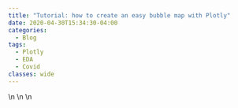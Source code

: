 ```yaml
---
title: "Tutorial: how to create an easy bubble map with Plotly"
date: 2020-04-30T15:34:30-04:00
categories:
  - Blog
tags:
  - Plotly
  - EDA
  - Covid
classes: wide
---
```

<script src="https://cdn.plot.ly/plotly-latest.min.js"></script>
<div>\n        \n        \n            <div id="28312375-bcda-46c1-8c62-ed7082d0e4d4" class="plotly-graph-div" style="height:100%; width:100%;"></div>\n            <script type="text/javascript">\n                \n                    window.PLOTLYENV=window.PLOTLYENV || {};\n                    \n                if (document.getElementById("28312375-bcda-46c1-8c62-ed7082d0e4d4")) {\n                    Plotly.newPlot(\n                        \'28312375-bcda-46c1-8c62-ed7082d0e4d4\',\n                        [{"lat": [-34.0, -27.0, 47.33329999999994, 26.0, 24.0, 53.0, 50.83329999999994, -17.0, -17.0, 22.0, 60.0, -30.0, 4.0, 10.0, 45.1667, 21.5, 49.75, 56.0, -2.0, 13.833299999999998, 59.0, 8.0, 64.0, 46.0, 8.0, 39.0, 47.0, 65.0, 20.0, -5.0, 32.0, 31.5, 42.83329999999994, 48.0, 1.0, 37.0, 57.0, 56.0, 49.75, 2.5, 23.0, 32.0, 22.0, 28.0, 52.5, -41.0, 10.0, 62.0, 30.0, 9.0, -23.0, -10.0, 13.0, 52.0, 39.5, 25.5, 46.0, 60.0, 60.0, -2.0, 14.0, 44.0, 48.6667, 46.0, -29.0, 37.0, 47.0, 23.5, 23.5, 15.0, 34.0, 39.0, 1.0, 49.0, 54.0, 38.0, -33.0, 16.0, 16.0, -20.0], "locationmode": "country names", "lon": [-64.0, 133.0, 13.333300000000007, 50.549999999999976, 90.0, 28.0, 4.0, -65.0, -65.0, 98.0, -95.0, -71.0, -72.0, -84.0, 15.5, -80.0, 15.5, 10.0, -77.5, -88.9167, 26.0, 38.0, 26.0, 2.0, -2.0, 22.0, 20.0, -18.0, 77.0, 120.0, 53.0, 34.75, 12.833300000000007, 68.0, 38.0, 127.5, 25.0, 24.0, 6.166700000000002, 112.5, -102.0, -5.0, 98.0, 84.0, 5.75, 174.0, 8.0, 10.0, 70.0, -80.0, -58.0, -76.0, 122.0, 20.0, -8.0, 51.25, 25.0, 100.0, 100.0, 30.0, -14.0, 21.0, 19.5, 15.0, 24.0, 127.5, 8.0, 121.0, 121.0, 100.0, 9.0, 35.0, 32.0, 32.0, -2.0, -97.0, -56.0, 106.0, 106.0, 30.0], "marker": {"color": "#981E32", "line": {"color": "rgb(200,200,200)", "width": 0.5}, "size": [14.654736842105262, 32.194, 39.32225806451613, 7.11703125, 6.71563829787234, 27.30676470588235, 79.57822033898304, 1.7643589743589743, 1.7643589743589743, 0.462, 109.08914634146342, 42.843275862068964, 9.112448979591836, 1.9508, 5.334565217391304, 3.080394736842105, 11.93890243902439, 25.237105263157897, 25.763947368421054, 1.0572727272727274, 3.8161016949152544, 0.40857142857142853, 8.773839285714285, 1.7776666666666667, 2.963333333333333, 8.681451612903226, 4.930943396226414, 4.595396825396826, 54.065483870967746, 21.995555555555555, 397.82875, 27.079765625, 449.66878787878784, 4.84468085106383, 0.9120967741935483, 31.603944444444448, 2.0561818181818183, 4.9785, 17.36973684210526, 15.35547619047619, 8.28063063063063, 7.562159090909091, 0.462, 0.07068627450980391, 190.84333333333333, 3.648, 4.935, 25.0275, 22.277395833333333, 10.988137254901961, 0.5562765957446808, 31.627340425531916, 32.170625, 22.91423076923077, 44.41359649122807, 19.097763157894736, 22.974285714285717, 103.0935, 103.0935, 0.7172916666666667, 1.2318627450980393, 14.098365384615386, 4.061428571428571, 4.409479166666667, 9.550869565217392, 31.603944444444448, 42.71098958333333, 1.3868867924528303, 1.3868867924528303, 8.38670731707317, 2.2701020408163264, 236.92372093023255, 0.3057142857142857, 36.373333333333335, 156.380625, 1752.8253773584906, 2.3211290322580647, 0.84425, 0.84425, 0.08951612903225806], "sizemode": "area"}, "mode": "markers", "text": ["Argentina<br>Cases: 2930<br>Total Deaths per million: 3", "Australia<br>Cases: 6438<br>Total Deaths per million: 2", "Austria<br>Cases: 7864<br>Total Deaths per million: 20", "Bahrain<br>Cases: 1423<br>Total Deaths per million: 3", "Bangladesh<br>Cases: 1343<br>Total Deaths per million: 0", "Belarus<br>Cases: 5461<br>Total Deaths per million: 4", "Belgium<br>Cases: 15915<br>Total Deaths per million: 165", "Bolivia<br>Cases: 352<br>Total Deaths per million: 1", "Bolivia, Plurinational State of<br>Cases: 352<br>Total Deaths per million: 1", "Burma<br>Cases: 92<br>Total Deaths per million: 0", "Canada<br>Cases: 21817<br>Total Deaths per million: 23", "Chile<br>Cases: 8568<br>Total Deaths per million: 5", "Colombia<br>Cases: 1822<br>Total Deaths per million: 1", "Costa Rica<br>Cases: 390<br>Total Deaths per million: 0", "Croatia<br>Cases: 1066<br>Total Deaths per million: 4", "Cuba<br>Cases: 616<br>Total Deaths per million: 1", "Czech Republic<br>Cases: 2387<br>Total Deaths per million: 4", "Denmark<br>Cases: 5047<br>Total Deaths per million: 37", "Ecuador<br>Cases: 5152<br>Total Deaths per million: 12", "El Salvador<br>Cases: 211<br>Total Deaths per million: 1", "Estonia<br>Cases: 763<br>Total Deaths per million: 11", "Ethiopia<br>Cases: 81<br>Total Deaths per million: 0", "Finland<br>Cases: 1754<br>Total Deaths per million: 7", "France<br>Cases: 355<br>Total Deaths per million: 0", "Ghana<br>Cases: 592<br>Total Deaths per million: 0", "Greece<br>Cases: 1736<br>Total Deaths per million: 7", "Hungary<br>Cases: 986<br>Total Deaths per million: 8", "Iceland<br>Cases: 919<br>Total Deaths per million: 10", "India<br>Cases: 10813<br>Total Deaths per million: 0", "Indonesia<br>Cases: 4399<br>Total Deaths per million: 1", "Iran, Islamic Republic of<br>Cases: 79565<br>Total Deaths per million: 59", "Israel<br>Cases: 5415<br>Total Deaths per million: 6", "Italy<br>Cases: 89933<br>Total Deaths per million: 183", "Kazakhstan<br>Cases: 968<br>Total Deaths per million: 0", "Kenya<br>Cases: 182<br>Total Deaths per million: 0", "Korea, Republic of<br>Cases: 6320<br>Total Deaths per million: 1", "Latvia<br>Cases: 411<br>Total Deaths per million: 1", "Lithuania<br>Cases: 995<br>Total Deaths per million: 8", "Luxembourg<br>Cases: 3473<br>Total Deaths per million: 115", "Malaysia<br>Cases: 3071<br>Total Deaths per million: 1", "Mexico<br>Cases: 1656<br>Total Deaths per million: 1", "Morocco<br>Cases: 1512<br>Total Deaths per million: 2", "Myanmar<br>Cases: 92<br>Total Deaths per million: 0", "Nepal<br>Cases: 14<br>Total Deaths per million: 0", "Netherlands<br>Cases: 38168<br>Total Deaths per million: 263", "New Zealand<br>Cases: 729<br>Total Deaths per million: 1", "Nigeria<br>Cases: 987<br>Total Deaths per million: 0", "Norway<br>Cases: 5005<br>Total Deaths per million: 14", "Pakistan<br>Cases: 4455<br>Total Deaths per million: 0", "Panama<br>Cases: 2197<br>Total Deaths per million: 13", "Paraguay<br>Cases: 111<br>Total Deaths per million: 0", "Peru<br>Cases: 6325<br>Total Deaths per million: 5", "Philippines<br>Cases: 6434<br>Total Deaths per million: 3", "Poland<br>Cases: 4582<br>Total Deaths per million: 4", "Portugal<br>Cases: 8882<br>Total Deaths per million: 27", "Qatar<br>Cases: 3819<br>Total Deaths per million: 1", "Romania<br>Cases: 4594<br>Total Deaths per million: 11", "Russia<br>Cases: 20618<br>Total Deaths per million: 1", "Russian Federation<br>Cases: 20618<br>Total Deaths per million: 1", "Rwanda<br>Cases: 143<br>Total Deaths per million: 0", "Senegal<br>Cases: 246<br>Total Deaths per million: 0", "Serbia<br>Cases: 2819<br>Total Deaths per million: 8", "Slovakia<br>Cases: 812<br>Total Deaths per million: 1", "Slovenia<br>Cases: 881<br>Total Deaths per million: 16", "South Africa<br>Cases: 1910<br>Total Deaths per million: 0", "South Korea<br>Cases: 6320<br>Total Deaths per million: 1", "Switzerland<br>Cases: 8542<br>Total Deaths per million: 32", "Taiwan<br>Cases: 277<br>Total Deaths per million: 0", "Taiwan, Province of China<br>Cases: 277<br>Total Deaths per million: 0", "Thailand<br>Cases: 1677<br>Total Deaths per million: 0", "Tunisia<br>Cases: 454<br>Total Deaths per million: 1", "Turkey<br>Cases: 47384<br>Total Deaths per million: 13", "Uganda<br>Cases: 61<br>Total Deaths per million: 0", "Ukraine<br>Cases: 7274<br>Total Deaths per million: 4", "United Kingdom<br>Cases: 31276<br>Total Deaths per million: 58", "United States<br>Cases: 350565<br>Total Deaths per million: 49", "Uruguay<br>Cases: 464<br>Total Deaths per million: 2", "Viet Nam<br>Cases: 168<br>Total Deaths per million: 0", "Vietnam<br>Cases: 168<br>Total Deaths per million: 0", "Zimbabwe<br>Cases: 17<br>Total Deaths per million: 0"], "type": "scattergeo"}],\n                        {"geo": {"landcolor": "rgb(220, 220, 220)", "scope": "world"}, "mapbox": {"style": "open-street-map"}, "showlegend": false, "template": {"data": {"bar": [{"error_x": {"color": "#2a3f5f"}, "error_y": {"color": "#2a3f5f"}, "marker": {"line": {"color": "#E5ECF6", "width": 0.5}}, "type": "bar"}], "barpolar": [{"marker": {"line": {"color": "#E5ECF6", "width": 0.5}}, "type": "barpolar"}], "carpet": [{"aaxis": {"endlinecolor": "#2a3f5f", "gridcolor": "white", "linecolor": "white", "minorgridcolor": "white", "startlinecolor": "#2a3f5f"}, "baxis": {"endlinecolor": "#2a3f5f", "gridcolor": "white", "linecolor": "white", "minorgridcolor": "white", "startlinecolor": "#2a3f5f"}, "type": "carpet"}], "choropleth": [{"colorbar": {"outlinewidth": 0, "ticks": ""}, "type": "choropleth"}], "contour": [{"colorbar": {"outlinewidth": 0, "ticks": ""}, "colorscale": [[0.0, "#0d0887"], [0.1111111111111111, "#46039f"], [0.2222222222222222, "#7201a8"], [0.3333333333333333, "#9c179e"], [0.4444444444444444, "#bd3786"], [0.5555555555555556, "#d8576b"], [0.6666666666666666, "#ed7953"], [0.7777777777777778, "#fb9f3a"], [0.8888888888888888, "#fdca26"], [1.0, "#f0f921"]], "type": "contour"}], "contourcarpet": [{"colorbar": {"outlinewidth": 0, "ticks": ""}, "type": "contourcarpet"}], "heatmap": [{"colorbar": {"outlinewidth": 0, "ticks": ""}, "colorscale": [[0.0, "#0d0887"], [0.1111111111111111, "#46039f"], [0.2222222222222222, "#7201a8"], [0.3333333333333333, "#9c179e"], [0.4444444444444444, "#bd3786"], [0.5555555555555556, "#d8576b"], [0.6666666666666666, "#ed7953"], [0.7777777777777778, "#fb9f3a"], [0.8888888888888888, "#fdca26"], [1.0, "#f0f921"]], "type": "heatmap"}], "heatmapgl": [{"colorbar": {"outlinewidth": 0, "ticks": ""}, "colorscale": [[0.0, "#0d0887"], [0.1111111111111111, "#46039f"], [0.2222222222222222, "#7201a8"], [0.3333333333333333, "#9c179e"], [0.4444444444444444, "#bd3786"], [0.5555555555555556, "#d8576b"], [0.6666666666666666, "#ed7953"], [0.7777777777777778, "#fb9f3a"], [0.8888888888888888, "#fdca26"], [1.0, "#f0f921"]], "type": "heatmapgl"}], "histogram": [{"marker": {"colorbar": {"outlinewidth": 0, "ticks": ""}}, "type": "histogram"}], "histogram2d": [{"colorbar": {"outlinewidth": 0, "ticks": ""}, "colorscale": [[0.0, "#0d0887"], [0.1111111111111111, "#46039f"], [0.2222222222222222, "#7201a8"], [0.3333333333333333, "#9c179e"], [0.4444444444444444, "#bd3786"], [0.5555555555555556, "#d8576b"], [0.6666666666666666, "#ed7953"], [0.7777777777777778, "#fb9f3a"], [0.8888888888888888, "#fdca26"], [1.0, "#f0f921"]], "type": "histogram2d"}], "histogram2dcontour": [{"colorbar": {"outlinewidth": 0, "ticks": ""}, "colorscale": [[0.0, "#0d0887"], [0.1111111111111111, "#46039f"], [0.2222222222222222, "#7201a8"], [0.3333333333333333, "#9c179e"], [0.4444444444444444, "#bd3786"], [0.5555555555555556, "#d8576b"], [0.6666666666666666, "#ed7953"], [0.7777777777777778, "#fb9f3a"], [0.8888888888888888, "#fdca26"], [1.0, "#f0f921"]], "type": "histogram2dcontour"}], "mesh3d": [{"colorbar": {"outlinewidth": 0, "ticks": ""}, "type": "mesh3d"}], "parcoords": [{"line": {"colorbar": {"outlinewidth": 0, "ticks": ""}}, "type": "parcoords"}], "pie": [{"automargin": true, "type": "pie"}], "scatter": [{"marker": {"colorbar": {"outlinewidth": 0, "ticks": ""}}, "type": "scatter"}], "scatter3d": [{"line": {"colorbar": {"outlinewidth": 0, "ticks": ""}}, "marker": {"colorbar": {"outlinewidth": 0, "ticks": ""}}, "type": "scatter3d"}], "scattercarpet": [{"marker": {"colorbar": {"outlinewidth": 0, "ticks": ""}}, "type": "scattercarpet"}], "scattergeo": [{"marker": {"colorbar": {"outlinewidth": 0, "ticks": ""}}, "type": "scattergeo"}], "scattergl": [{"marker": {"colorbar": {"outlinewidth": 0, "ticks": ""}}, "type": "scattergl"}], "scattermapbox": [{"marker": {"colorbar": {"outlinewidth": 0, "ticks": ""}}, "type": "scattermapbox"}], "scatterpolar": [{"marker": {"colorbar": {"outlinewidth": 0, "ticks": ""}}, "type": "scatterpolar"}], "scatterpolargl": [{"marker": {"colorbar": {"outlinewidth": 0, "ticks": ""}}, "type": "scatterpolargl"}], "scatterternary": [{"marker": {"colorbar": {"outlinewidth": 0, "ticks": ""}}, "type": "scatterternary"}], "surface": [{"colorbar": {"outlinewidth": 0, "ticks": ""}, "colorscale": [[0.0, "#0d0887"], [0.1111111111111111, "#46039f"], [0.2222222222222222, "#7201a8"], [0.3333333333333333, "#9c179e"], [0.4444444444444444, "#bd3786"], [0.5555555555555556, "#d8576b"], [0.6666666666666666, "#ed7953"], [0.7777777777777778, "#fb9f3a"], [0.8888888888888888, "#fdca26"], [1.0, "#f0f921"]], "type": "surface"}], "table": [{"cells": {"fill": {"color": "#EBF0F8"}, "line": {"color": "white"}}, "header": {"fill": {"color": "#C8D4E3"}, "line": {"color": "white"}}, "type": "table"}]}, "layout": {"annotationdefaults": {"arrowcolor": "#2a3f5f", "arrowhead": 0, "arrowwidth": 1}, "coloraxis": {"colorbar": {"outlinewidth": 0, "ticks": ""}}, "colorscale": {"diverging": [[0, "#8e0152"], [0.1, "#c51b7d"], [0.2, "#de77ae"], [0.3, "#f1b6da"], [0.4, "#fde0ef"], [0.5, "#f7f7f7"], [0.6, "#e6f5d0"], [0.7, "#b8e186"], [0.8, "#7fbc41"], [0.9, "#4d9221"], [1, "#276419"]], "sequential": [[0.0, "#0d0887"], [0.1111111111111111, "#46039f"], [0.2222222222222222, "#7201a8"], [0.3333333333333333, "#9c179e"], [0.4444444444444444, "#bd3786"], [0.5555555555555556, "#d8576b"], [0.6666666666666666, "#ed7953"], [0.7777777777777778, "#fb9f3a"], [0.8888888888888888, "#fdca26"], [1.0, "#f0f921"]], "sequentialminus": [[0.0, "#0d0887"], [0.1111111111111111, "#46039f"], [0.2222222222222222, "#7201a8"], [0.3333333333333333, "#9c179e"], [0.4444444444444444, "#bd3786"], [0.5555555555555556, "#d8576b"], [0.6666666666666666, "#ed7953"], [0.7777777777777778, "#fb9f3a"], [0.8888888888888888, "#fdca26"], [1.0, "#f0f921"]]}, "colorway": ["#636efa", "#EF553B", "#00cc96", "#ab63fa", "#FFA15A", "#19d3f3", "#FF6692", "#B6E880", "#FF97FF", "#FECB52"], "font": {"color": "#2a3f5f"}, "geo": {"bgcolor": "white", "lakecolor": "white", "landcolor": "#E5ECF6", "showlakes": true, "showland": true, "subunitcolor": "white"}, "hoverlabel": {"align": "left"}, "hovermode": "closest", "mapbox": {"style": "light"}, "paper_bgcolor": "white", "plot_bgcolor": "#E5ECF6", "polar": {"angularaxis": {"gridcolor": "white", "linecolor": "white", "ticks": ""}, "bgcolor": "#E5ECF6", "radialaxis": {"gridcolor": "white", "linecolor": "white", "ticks": ""}}, "scene": {"xaxis": {"backgroundcolor": "#E5ECF6", "gridcolor": "white", "gridwidth": 2, "linecolor": "white", "showbackground": true, "ticks": "", "zerolinecolor": "white"}, "yaxis": {"backgroundcolor": "#E5ECF6", "gridcolor": "white", "gridwidth": 2, "linecolor": "white", "showbackground": true, "ticks": "", "zerolinecolor": "white"}, "zaxis": {"backgroundcolor": "#E5ECF6", "gridcolor": "white", "gridwidth": 2, "linecolor": "white", "showbackground": true, "ticks": "", "zerolinecolor": "white"}}, "shapedefaults": {"line": {"color": "#2a3f5f"}}, "ternary": {"aaxis": {"gridcolor": "white", "linecolor": "white", "ticks": ""}, "baxis": {"gridcolor": "white", "linecolor": "white", "ticks": ""}, "bgcolor": "#E5ECF6", "caxis": {"gridcolor": "white", "linecolor": "white", "ticks": ""}}, "title": {"x": 0.05}, "xaxis": {"automargin": true, "gridcolor": "white", "linecolor": "white", "ticks": "", "title": {"standoff": 15}, "zerolinecolor": "white", "zerolinewidth": 2}, "yaxis": {"automargin": true, "gridcolor": "white", "linecolor": "white", "ticks": "", "title": {"standoff": 15}, "zerolinecolor": "white", "zerolinewidth": 2}}}, "title": {"text": "SARS-COV-2 cases by country"}},\n                        {"responsive": true}\n                    )\n                };\n                \n            </script>

This theme supports **link posts**, made famous by John Gruber. To use, just add `link: http://url-you-want-linked` to the post's YAML front matter and you're done.

> And this is how a quote looks.

Some [link](#) can also be shown.
